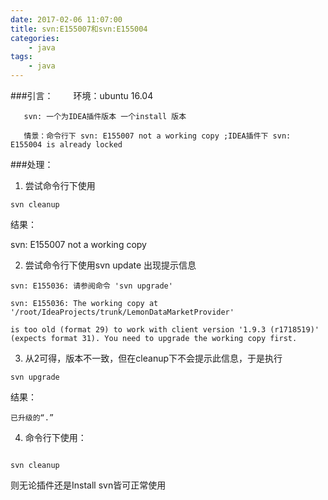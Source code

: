 ```yaml
---
date: 2017-02-06 11:07:00
title: svn:E155007和svn:E155004
categories:
    - java
tags:
    - java
---
```

﻿###引言：
　　环境：ubuntu 16.04

       svn: 一个为IDEA插件版本 一个install 版本

       情景：命令行下 svn: E155007 not a working copy ;IDEA插件下 svn: E155004 is already locked
###处理：

1. 尝试命令行下使用
```
svn cleanup
```

结果：

svn: E155007 not a working copy

2. 尝试命令行下使用svn update
出现提示信息
```
svn: E155036: 请参阅命令 'svn upgrade'

svn: E155036: The working copy at '/root/IdeaProjects/trunk/LemonDataMarketProvider'

is too old (format 29) to work with client version '1.9.3 (r1718519)' (expects format 31). You need to upgrade the working copy first.

```
3. 从2可得，版本不一致，但在cleanup下不会提示此信息，于是执行
```
svn upgrade
```
结果：
```
已升级的“.”

```

4. 命令行下使用：

```

svn cleanup

```

则无论插件还是Install svn皆可正常使用



